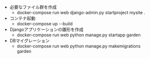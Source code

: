 - 必要なファイル群を作成
  - docker-compose run web django-admin.py startproject mysite .
- コンテナ起動
  - docker-compose up --build
- Djangoアプリケーションの雛形を作成
  - docker-compose run web python manage.py startapp garden
- DBマイグレーション
  - docker-compose run web python manage.py makemigrations garden
